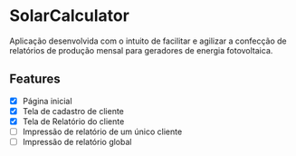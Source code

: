 # SolarCalculator

Aplicação desenvolvida com o intuito de facilitar e agilizar a confecção de relatórios de produção mensal para geradores de energia fotovoltaica. 


## Features

- [x] Página inicial
- [x] Tela de cadastro de cliente
- [x] Tela de Relatório do cliente
- [ ] Impressão de relatório de um único cliente
- [ ] Impressão de relatório global
